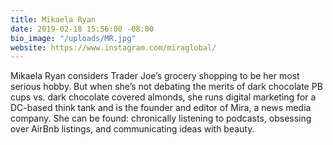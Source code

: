 ```yaml
---
title: Mikaela Ryan
date: 2019-02-18 15:56:00 -08:00
bio_image: "/uploads/MR.jpg"
website: https://www.instagram.com/miraglobal/
---
```


Mikaela Ryan considers Trader Joe’s grocery shopping to be her most serious hobby. But when she’s not debating the merits of dark chocolate PB cups vs. dark chocolate covered almonds, she runs digital marketing for a DC-based think tank and is the founder and editor of Mira, a news media company. She can be found: chronically listening to podcasts, obsessing over AirBnb listings, and communicating ideas with beauty. 
